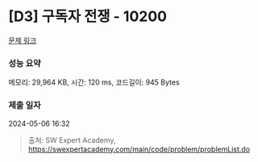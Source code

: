 # [D3] 구독자 전쟁 - 10200 

[문제 링크](https://swexpertacademy.com/main/code/problem/problemDetail.do?contestProbId=AXMCXV_qVgkDFAWv) 

### 성능 요약

메모리: 29,964 KB, 시간: 120 ms, 코드길이: 945 Bytes

### 제출 일자

2024-05-06 16:32



> 출처: SW Expert Academy, https://swexpertacademy.com/main/code/problem/problemList.do